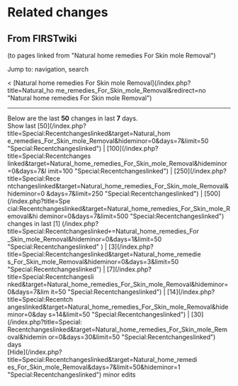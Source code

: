 # Related changes

## From FIRSTwiki

(to pages linked from "Natural home remedies For Skin mole Removal")

Jump to: navigation, search

< [Natural home remedies For Skin mole Removal](/index.php?title=Natural_ho
me_remedies_For_Skin_mole_Removal&redirect=no "Natural home remedies For Skin
mole Removal")

--------------------------------------------------------------------------------

Below are the last **50** changes in last **7** days.<br>
Show last [50](/index.php?title=Special:Recentchangeslinked&target=Natural_hom
e_remedies_For_Skin_mole_Removal&hideminor=0&days=7&limit=50 "Special:Recentchangeslinked") | [100](/index.php?title=Special:Recentchanges
linked&target=Natural_home_remedies_For_Skin_mole_Removal&hideminor=0&days=7&l
imit=100 "Special:Recentchangeslinked") | [250](/index.php?title=Special:Rece
ntchangeslinked&target=Natural_home_remedies_For_Skin_mole_Removal&hideminor=0
&days=7&limit=250 "Special:Recentchangeslinked") | [500](/index.php?title=Spe
cial:Recentchangeslinked&target=Natural_home_remedies_For_Skin_mole_Removal&hi
deminor=0&days=7&limit=500 "Special:Recentchangeslinked") changes in last [1] (/index.php?title=Special:Recentchangeslinked⌖=Natural_home_remedies_For _Skin_mole_Removal&hideminor=0&days=1&limit=50 "Special:Recentchangeslinked" ) | [3](/index.php?title=Special:Recentchangeslinked&target=Natural_home_remedie
s_For_Skin_mole_Removal&hideminor=0&days=3&limit=50 "Special:Recentchangeslinked") | [7](/index.php?title=Special:Recentchangesli
nked&target=Natural_home_remedies_For_Skin_mole_Removal&hideminor=0&days=7&lim
it=50 "Special:Recentchangeslinked") | [14](/index.php?title=Special:Recentch
angeslinked&target=Natural_home_remedies_For_Skin_mole_Removal&hideminor=0&day
s=14&limit=50 "Special:Recentchangeslinked") | [30](/index.php?title=Special:
Recentchangeslinked&target=Natural_home_remedies_For_Skin_mole_Removal&hidemin
or=0&days=30&limit=50 "Special:Recentchangeslinked") days<br>
[Hide](/index.php?title=Special:Recentchangeslinked&target=Natural_home_remedi
es_For_Skin_mole_Removal&days=7&limit=50&hideminor=1 "Special:Recentchangeslinked") minor edits
